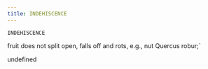 ```yaml
---
title: INDEHISCENCE
---
```

`INDEHISCENCE`

 fruit does not split open, falls off and rots, e.g., nut Quercus robur;`

undefined